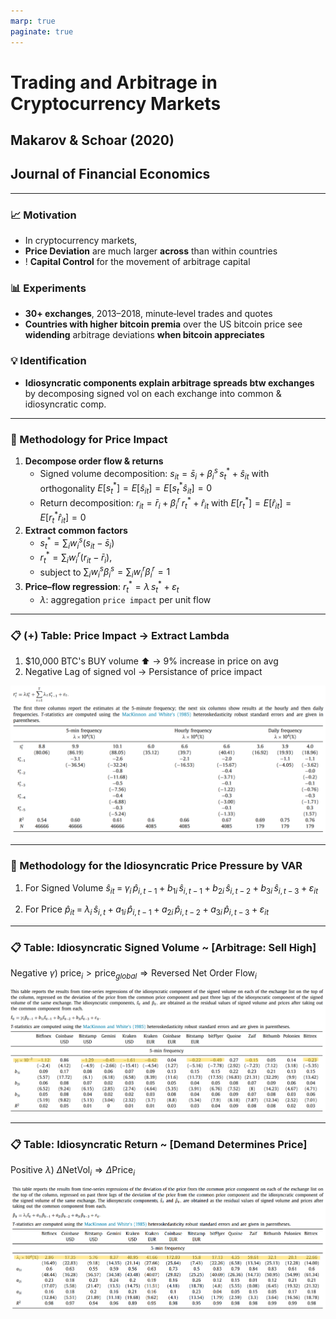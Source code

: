```yaml
---
marp: true
paginate: true
---
```


# Trading and Arbitrage in Cryptocurrency Markets

## Makarov & Schoar (2020)

## Journal of Financial Economics

---

### 📈 Motivation

- In cryptocurrency markets,
- **Price Deviation** are much larger **across** than within countries
- ! **Capital Control** for the movement of arbitrage capital

### 📊 Experiments

- **30+ exchanges**, 2013–2018, minute‐level trades and quotes
- **Countries with higher bitcoin premia** over the US bitcoin price see **widending** arbitrage deviations **when bitcoin appreciates**

### 💡 Identification

- **Idiosyncratic components explain arbitrage spreads btw exchanges** by decomposing signed vol on each exchange into common & idiosyncratic comp.

---

### 🧮 Methodology for Price Impact

1. **Decompose order flow & returns**
   - Signed volume decomposition: $s_{it} = \bar s_i + \beta^s_i\,s^*_t + \hat s_{it}$ with orthogonality $E[s^*_t]=E[\hat s_{it}]=E[s^*_t\hat s_{it}]=0$
   - Return decomposition: $r_{it} = \bar r_i + \beta^r_i\,r^*_t + \hat r_{it}$ with $E[r^*_t]=E[\hat r_{it}]=E[r^*_t\hat r_{it}]=0$
2. **Extract common factors**
   - $s^*_t = \sum_i w^s_i (s_{it}-\bar s_i)$
   - $r^*_t = \sum_i w^r_i (r_{it}-\bar r_i)$,
   - subject to $\sum_i w^s_i\beta^s_i = \sum_i w^r_i\beta^r_i =1$
3. **Price–flow regression**: $r^*_t = \lambda\,s^*_t + \varepsilon_t$
   - $\lambda$: aggregation `price impact` per unit flow

---

### 📋 (+) Table: Price Impact -> Extract Lambda

1. \$10,000 BTC's BUY volume ⬆️ -> 9% increase in price on avg
2. Negative Lag of signed vol -> Persistance of price impact

![w:1000px](resource/price-image.png)

---

### 🧮 Methodology for the Idiosyncratic Price Pressure by VAR

1. For Signed Volume
   $\hat s_{it}
\;=\;
\gamma_i\,\hat p_{i,t-1}
\;+\;
b_{1i}\,\hat s_{i,t-1}
\;+\;
b_{2i}\,\hat s_{i,t-2}
\;+\;
b_{3i}\,\hat s_{i,t-3}
\;+\;
\varepsilon_{it}$

2. For Price
   $\hat p_{it}
\;=\;
\lambda_i\,\hat s_{i,t}
\;+\;
a_{1i}\,\hat p_{i,t-1}
\;+\;
a_{2i}\,\hat p_{i,t-2}
\;+\;
a_{3i}\,\hat p_{i,t-3}
\;+\;
\varepsilon_{it}$

---

### 📋 Table: Idiosyncratic Signed Volume ~ [Arbitrage: Sell High]

Negative $\gamma$) $\text{price}_i > \text{price}_{global} \Rightarrow \text{Reversed Net Order Flow}_i$

![w:1000px](resource/sign-vol-image.png)

---

### 📋 Table: Idiosyncratic Return ~ [Demand Determines Price]

Positive $\lambda$) $\Delta \text{NetVol}_i \Rightarrow \Delta \text{Price}_i$

![w:1000px](resource/return-image.png)

